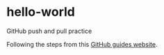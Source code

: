 # hello-world
GitHub push and pull practice

Following the steps from this <a href="https://guides.github.com/activities/hello-world/" target="_blank">GitHub guides website</a>.
